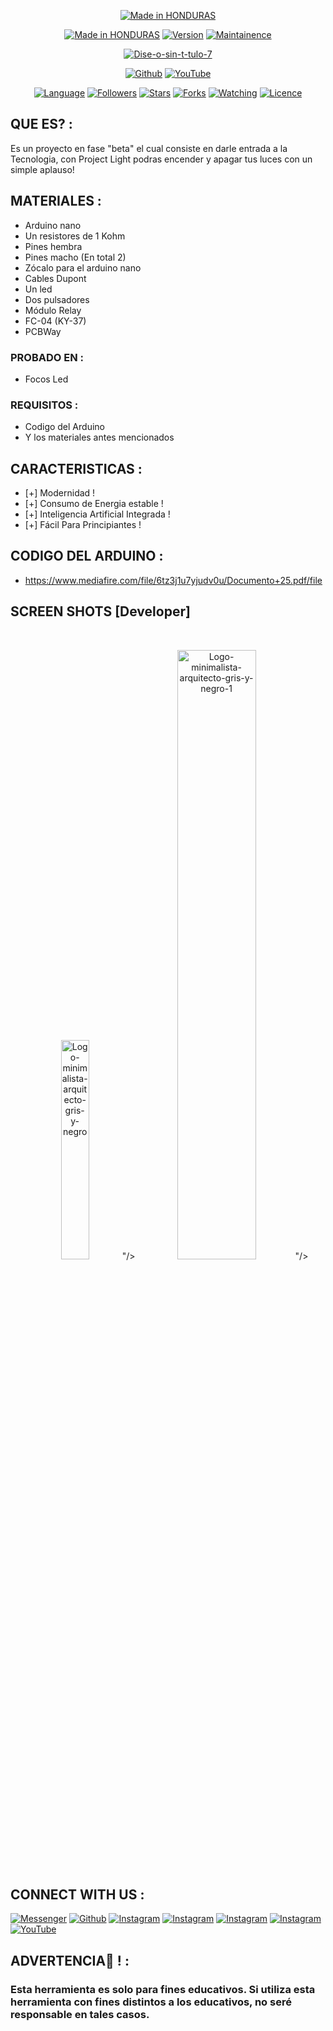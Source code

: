 <p align="center">
<a href="#"><img title="Made in HONDURAS" src="https://img.shields.io/badge/MADE%20IN-HONDURAS-SCRIPT?colorA=black&colorB=blue&colorC=black&style=for-the-badge"></a>
</p>
<p align="center">
<a href="#"><img title="Made in HONDURAS" src="https://img.shields.io/badge/Project-Light-red.svg"></a>
<a href="#"><img title="Version" src="https://img.shields.io/badge/Version-1.0-red.svg?style=flat-square"></a>
<a href="#"><img title="Maintainence" src="https://img.shields.io/badge/MANTENIMIENTO%3F-Si-red.svg"></a>
</p>
<p align="center">
<a href="https://www.facebook.com/AnderDeveloper1609"><img title="Anderson" src="https://i.ibb.co/tXT1W5d/Dise-o-sin-t-tulo-7.png" alt="Dise-o-sin-t-tulo-7" border="0"></a>
</p>
<p align="center">
<a href="https://github.com/AndersonL1609"><img title="Github" src="https://img.shields.io/badge/Anderson-Lopez-brightgreen?style=for-the-badge&logo=github"></a>
<a href="https://youtube.com/channel/UCq0lMIaq40iCGo8XAx0Rqlg"><img title="YouTube" src="https://img.shields.io/badge/YouTube-Anderson López-red?style=for-the-badge&logo=Youtube"></a>
</p>
<p align="center">
<a href="#"><img title="Language" src="https://img.shields.io/badge/Hecho%20con-Nano Arduino-red.svg?v=103"></a>
<a href="#"><img title="Followers" src="https://img.shields.io/github/followers/AndersonL1609?color=blue&style=flat-square"></a>
<a href="#"><img title="Stars" src="https://img.shields.io/github/stars/AndersonL1609/Jarvis-V2?color=red&style=flat-square"></a>
<a href="#"><img title="Forks" src="https://img.shields.io/github/forks/AndersonL1609/Jarvis-V2?color=red&style=flat-square"></a>
<a href="#"><img title="Watching" src="https://img.shields.io/github/watchers/AndersonL1609/Jarvis-V2?label=Watchers&color=blue&style=flat-square"></a>
<a href="#"><img title="Licence" src="https://img.shields.io/badge/License-MIT-blue.svg"></a>
</p>

## QUE ES? :

Es un proyecto en fase "beta" el cual consiste en darle entrada a la Tecnologia, con Project Light podras encender y apagar tus luces con un simple aplauso!



## MATERIALES :

* Arduino nano
* Un resistores de 1 Kohm
* Pines hembra
* Pines macho (En total 2)
* Zócalo para el arduino nano
* Cables Dupont
* Un led
* Dos pulsadores
* Módulo Relay
* FC-04 (KY-37)
* PCBWay

### PROBADO EN :

* Focos Led

### REQUISITOS :
* Codigo del Arduino
* Y los materiales antes mencionados

## CARACTERISTICAS :
* [+] Modernidad !
* [+] Consumo de Energia estable !
* [+] Inteligencia Artificial Integrada !
* [+] Fácil Para Principiantes !

## CODIGO DEL ARDUINO :

* https://www.mediafire.com/file/6tz3j1u7yjudv0u/Documento+25.pdf/file


## SCREEN SHOTS [Developer]

<br>
<p align="center">
<img width="30%" src="https://i.ibb.co/1922gzw/Logo-minimalista-arquitecto-gris-y-negro.png" alt="Logo-minimalista-arquitecto-gris-y-negro" border="0">"/>
<img width="50%" src="https://i.ibb.co/cQ7FJsb/Logo-minimalista-arquitecto-gris-y-negro-1.png" alt="Logo-minimalista-arquitecto-gris-y-negro-1" border="0">"/>
</p>


## CONNECT WITH US :

[![Messenger](https://img.shields.io/badge/Chat-Messenger-blue?style=for-the-badge&logo=messenger)](https://rebrand.ly/fbmsnger)
<a href="https://github.com/AndersonL1609/Jarvis-V2"><img title="Github" src="https://img.shields.io/badge/Anderson-Lopez-brightgreen?style=for-the-badge&logo=github"></a>
[![Instagram](https://img.shields.io/badge/INSTAGRAM-FOLLOW-red?style=for-the-badge&logo=instagram)](https://www.instagram.com/anderl1609/)
[![Instagram](https://img.shields.io/badge/FACEBOOK-LIKE-red?style=for-the-badge&logo=facebook)](https://www.facebook.com/souminoa.hj)
[![Instagram](https://img.shields.io/badge/TELEGRAM-CHANNEL-red?style=for-the-badge&logo=telegram)](https://t.me/Andersonl16)
[![Instagram](https://img.shields.io/badge/WHATSAPP-JOINGROUP-red?style=for-the-badge&logo=whatsapp)](https://wa.me/50489204323?text=)
<a href="https://youtube.com/channel/UCq0lMIaq40iCGo8XAx0Rqlg"><img title="YouTube" src="https://img.shields.io/badge/YouTube-Anderson López-red?style=for-the-badge&logo=Youtube"></a>


## ADVERTENCIA🚨 ! : 
### Esta herramienta es solo para fines educativos. Si utiliza esta herramienta con fines distintos a los educativos, no seré responsable en tales casos.

